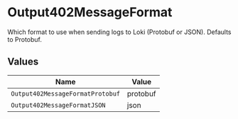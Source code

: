 # Output402MessageFormat

Which format to use when sending logs to Loki (Protobuf or JSON).  Defaults to Protobuf.


## Values

| Name                             | Value                            |
| -------------------------------- | -------------------------------- |
| `Output402MessageFormatProtobuf` | protobuf                         |
| `Output402MessageFormatJSON`     | json                             |